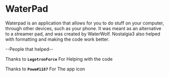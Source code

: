 # WaterPad
Waterpad is an application that allows for you to do stuff on your computer, through other devices, such as your phone. It was meant as an alternative to a streamer pad, and was created by WaterWolf. Nostalgia3 also helped with formatting and making the code work better.

--People that helped--

Thanks to **``LegotronForce``** For Helping with the code

Thanks to **``Powe#1187``** For The app icon

